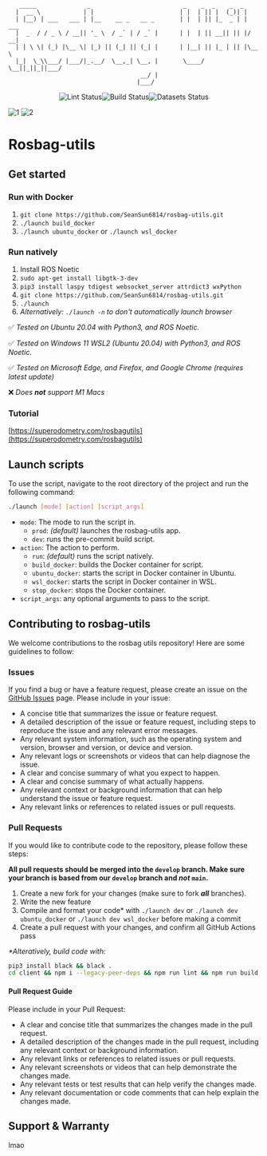 ```
   _____              _                          _    _  _    _  _
  |  __ \            | |                        | |  | || |  (_)| |
  | |__) | ___   ___ | |__    __ _   __ _       | |  | || |_  _ | | ___
  |  _  / / _ \ / __|| '_ \  / _` | / _` |      | |  | || __|| || |/ __|
  | | \ \| (_) |\__ \| |_) || (_| || (_| |      | |__| || |_ | || |\__ \
  |_|  \_\\___/ |___/|_.__/  \__,_| \__, |       \____/  \__||_||_||___/
                                     __/ |
                                    |___/
```

<p align="center" style="display: flex; justify-content: center;">
  <img src="https://github.com/SeanSun6814/rosbag-utils/actions/workflows/lint.yml/badge.svg" alt="Lint Status">
 <img src="https://github.com/SeanSun6814/rosbag-utils/actions/workflows/build.yml/badge.svg" alt="Build Status">
  <img src="https://github.com/SeanSun6814/rosbag-utils/actions/workflows/datasets.yml/badge.svg" alt="Datasets Status">
    
    
</p>


![1](https://user-images.githubusercontent.com/33432158/214935335-cd55eb9f-0621-4fe9-ad81-3fd05969c80a.png)
![2](https://user-images.githubusercontent.com/33432158/214935344-a193ef27-ee3a-4dfb-8118-df0a229f38c7.png)

# Rosbag-utils

## Get started

### Run with Docker

1. `git clone https://github.com/SeanSun6814/rosbag-utils.git`
2. `./launch build_docker`
3. `./launch ubuntu_docker` or `./launch wsl_docker`

### Run natively

1. Install ROS Noetic
2. `sudo apt-get install libgtk-3-dev`
3. `pip3 install laspy tdigest websocket_server attrdict3 wxPython`
4. `git clone https://github.com/SeanSun6814/rosbag-utils.git`
5. `./launch`
6. _Alternatively: `./launch -n` to don't automatically launch browser_

:white_check_mark: _Tested on Ubuntu 20.04 with Python3, and ROS Noetic._

:white_check_mark: _Tested on Windows 11 WSL2 (Ubuntu 20.04) with Python3, and ROS Noetic._

:white_check_mark: _Tested on Microsoft Edge, and Firefox, and Google Chrome (requires latest update)_

:x: _Does **not** support M1 Macs_

### Tutorial

[https://superodometry.com/rosbagutils](https://superodometry.com/rosbagutils)

## Launch scripts

To use the script, navigate to the root directory of the project and run the following command:

```bash
./launch [mode] [action] [script_args]
```

- `mode`: The mode to run the script in.
    - `prod`: _(default)_ launches the rosbag-utils app.
    - `dev`: runs the pre-commit build script.
- `action`: The action to perform. 
    - `run`: _(default)_ runs the script natively.
    - `build_docker`: builds the Docker container for script.
    - `ubuntu_docker`: starts the script in Docker container in Ubuntu.
    - `wsl_docker`: starts the script in Docker container in WSL.
    - `stop_docker`: stops the Docker container.
- `script_args`: any optional arguments to pass to the script.


## Contributing to rosbag-utils

We welcome contributions to the rosbag utils repository! Here are some guidelines to follow:

### Issues
If you find a bug or have a feature request, please create an issue on the [GitHub Issues](https://github.com/SeanSun6814/rosbag-utils/issues) page. Please include in your issue:
- A concise title that summarizes the issue or feature request.
- A detailed description of the issue or feature request, including steps to reproduce the issue and any relevant error messages.
- Any relevant system information, such as the operating system and version, browser and version, or device and version.
- Any relevant logs or screenshots or videos that can help diagnose the issue.
- A clear and concise summary of what you expect to happen.
- A clear and concise summary of what actually happens.
- Any relevant context or background information that can help understand the issue or feature request.
- Any relevant links or references to related issues or pull requests.

### Pull Requests
If you would like to contribute code to the repository, please follow these steps:

**All pull requests should be merged into the `develop` branch. Make sure your branch is based from our `develop` branch and _not_ `main`.**

1. Create a new fork for your changes (make sure to fork **_all_** branches).
2. Write the new feature
3. Compile and format your code* with `./launch dev` or `./launch dev ubuntu_docker` or `./launch dev wsl_docker` before making a commit
4. Create a pull request with your changes, and confirm all GitHub Actions pass

_*Alteratively, build code with:_
```bash
pip3 install black && black .
cd client && npm i --legacy-peer-deps && npm run lint && npm run build
```

#### Pull Request Guide

Please include in your Pull Request:

- A clear and concise title that summarizes the changes made in the pull request.
- A detailed description of the changes made in the pull request, including any relevant context or background information.
- Any relevant links or references to related issues or pull requests.
- Any relevant screenshots or videos that can help demonstrate the changes made.
- Any relevant tests or test results that can help verify the changes made.
- Any relevant documentation or code comments that can help explain the changes made.

## Support & Warranty

lmao
